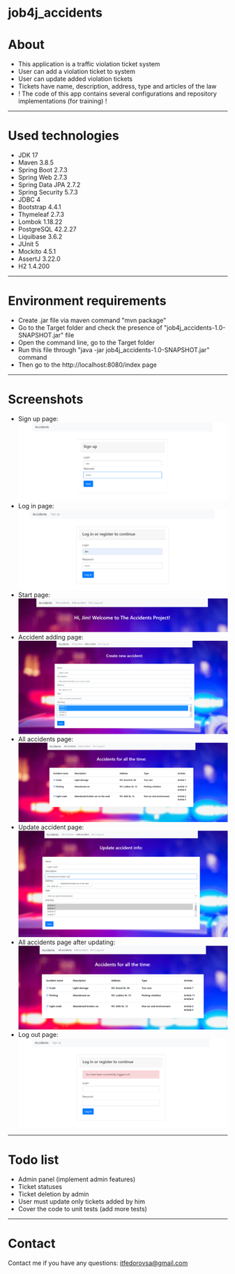 # job4j_accidents

# About

- This application is a traffic violation ticket system
- User can add a violation ticket to system
- User can update added violation tickets
- Tickets have name, description, address, type and articles of the law
- ! The code of this app contains several configurations and repository implementations (for training) !

***

# Used technologies

<ul>
 <li>JDK 17</li>
 <li>Maven 3.8.5</li>
 <li>Spring Boot 2.7.3</li>
 <li>Spring Web 2.7.3</li>
 <li>Spring Data JPA 2.7.2</li>
 <li>Spring Security 5.7.3</li>
 <li>JDBC 4</li>
 <li>Bootstrap 4.4.1</li>
 <li>Thymeleaf 2.7.3</li>
 <li>Lombok 1.18.22</li>
 <li>PostgreSQL 42.2.27</li>
 <li>Liquibase 3.6.2</li>
 <li>JUnit 5</li>
 <li>Mockito 4.5.1</li>
 <li>AssertJ 3.22.0</li>
 <li>H2 1.4.200</li>
</ul>

***

# Environment requirements

<ul>
 <li>Create .jar file via maven command "mvn package"</li>
 <li>Go to the Target folder and check the presence of "job4j_accidents-1.0-SNAPSHOT.jar" file</li>
 <li>Open the command line, go to the Target folder</li>
 <li>Run this file through "java -jar job4j_accidents-1.0-SNAPSHOT.jar" command</li>
 <li>Then go to the http://localhost:8080/index page</li>
</ul>

***

# Screenshots

- Sign up page:
  ![Sign up page](src/main/resources/app_screenshots/1_sign_up.png)
- Log in page:
  ![Log in page](src/main/resources/app_screenshots/2_log_in.png)
- Start page:
  ![Start page](src/main/resources/app_screenshots/3_index_page.png)
- Accident adding page:
  ![Accident adding page](src/main/resources/app_screenshots/4_add_accident.png)
- All accidents page:
  ![All accidents page](src/main/resources/app_screenshots/5_all_accidents.png)
- Update accident page:
  ![Update accident page](src/main/resources/app_screenshots/6_update_accident.png)
- All accidents page after updating:
  ![All accidents page after updating](src/main/resources/app_screenshots/7_all_accidents_after_update.png)
- Log out page:
  ![Log out page](src/main/resources/app_screenshots/8_log_out.png)

***

# Todo list

- Admin panel (implement admin features)
- Ticket statuses
- Ticket deletion by admin
- User must update only tickets added by him
- Cover the code to unit tests (add more tests)

***

# Contact

Contact me if you have any questions: itfedorovsa@gmail.com

